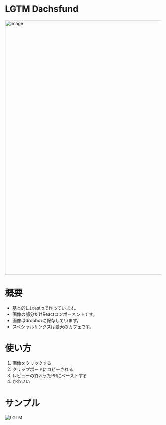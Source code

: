 # LGTM Dachsfund
<a href="https://honokiyuto.github.io/dachscafe-lgtm-site/" target="_blank">
 <img width="822" alt="image" src="https://github.com/honokiyuto/dachscafe-lgtm-site/assets/141097668/64bbd6ff-4b6a-4562-9104-5d6ec8f24eb1">
</a>


# 概要
- 基本的にはastroで作っています。
- 画像の部分だけReactコンポーネントです。
- 画像はdropboxに保存しています。
- スペシャルサンクスは愛犬のカフェです。

# 使い方
1. 画像をクリックする
1. クリップボードにコピーされる
1. レビューの終わったPRにペーストする
1. かわいい

# サンプル
![LGTM](https://dl.dropboxusercontent.com/scl/fi/9djf5v2zss3w19bt4hmpj/.005.png?rlkey=wq9lznonj5rdiyltwmqo1mckk&st=xo44io3f&dl=0)
